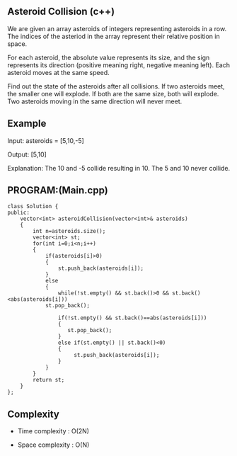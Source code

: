 ## Asteroid Collision (c++)

We are given an array asteroids of integers representing asteroids in a row. The indices of the asteriod in the array represent their relative position in space.

For each asteroid, the absolute value represents its size, and the sign represents its direction (positive meaning right, negative meaning left). Each asteroid moves at the same speed.

Find out the state of the asteroids after all collisions. If two asteroids meet, the smaller one will explode. If both are the same size, both will explode. Two asteroids moving in the same direction will never meet.

## Example
Input: asteroids = [5,10,-5]

Output: [5,10]

Explanation: The 10 and -5 collide resulting in 10. The 5 and 10 never collide.
## PROGRAM:(Main.cpp)
```
class Solution {
public:
    vector<int> asteroidCollision(vector<int>& asteroids) 
    {
        int n=asteroids.size();
        vector<int> st;
        for(int i=0;i<n;i++)
        {
            if(asteroids[i]>0)
            {
                st.push_back(asteroids[i]);
            }
            else
            {
                while(!st.empty() && st.back()>0 && st.back()<abs(asteroids[i]))
            st.pop_back();

                if(!st.empty() && st.back()==abs(asteroids[i]))
                {
                   st.pop_back();
                }
                else if(st.empty() || st.back()<0)
                {
                     st.push_back(asteroids[i]);
                }
            }
        }  
        return st;   
    }
};
```
## Complexity
- Time complexity : O(2N)

- Space complexity : O(N)
